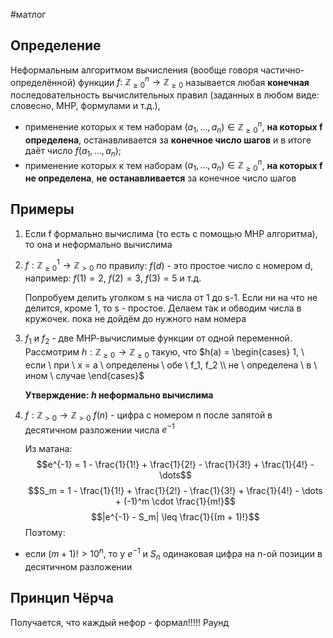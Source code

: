 #матлог 
## Определение
Неформальным алгоритмом вычисления (вообще говоря частично-определённой) функции $f: \ \mathbb{Z}_{\geq 0}^{n} \to \mathbb{Z}_{\geq 0}$ называется любая **конечная** последовательность вычислительных правил (заданных в любом виде: словесно, МНР, формулами и т.д.), 
- применение которых к тем наборам $(a_1, \dots, a_n) \in \mathbb{Z}_{\geq 0}^{n}$, **на которых f определена**, останавливается за **конечное число шагов** и в итоге даёт число $f(a_1, \dots, a_n)$; 
- применение которых к тем наборам $(a_1, \dots, a_n) \in \mathbb{Z}_{\geq 0}^{n}$, **на которых f не определена**, **не останавливается** за конечное число шагов

## Примеры
1. Если f формально вычислима (то есть с помощью МНР алгоритма), то она и неформально вычислима
2. $f: \mathbb{Z}_{\geq 0}^{1} \to \mathbb{Z}_{> 0}$ по правилу: $f(d)$ - это простое число с номером d, например: $f(1) = 2, \ f(2) = 3, \ f(3) = 5$ и т.д.
	
	Попробуем делить уголком s на числа от 1 до s-1. Если ни на что не делится, кроме 1, то s - простое. Делаем так и обводим числа в кружочек. пока не дойдём до нужного нам номера
3. $f_1$ и $f_2$ - две МНР-вычислимые функции от одной переменной.
	Рассмотрим $h: \mathbb{Z}_{\geq 0} \to \mathbb{Z}_{\geq 0}$ такую, что
	$h(a) = \begin{cases} 1, \ если \ при \ x = a \ определены \ обе \ f_1, f_2 \\ не \ определена \ в \ ином \ случае \end{cases}$
	
	**Утверждение: $h$ неформально вычислима**
4. $f: \mathbb{Z}_{> 0} \to \mathbb{Z}_{> 0}$
	$f(n)$ - цифра с номером n после запятой в десятичном разложении числа $e^{-1}$
	
	Из матана:
$$e^{-1} = 1 - \frac{1}{1!} + \frac{1}{2!} - \frac{1}{3!} + \frac{1}{4!} - \dots$$
$$S_m = 1 - \frac{1}{1!} + \frac{1}{2!} - \frac{1}{3!} + \frac{1}{4!} - \dots + (-1)^m \cdot \frac{1}{m!}$$
$$|e^{-1} - S_m| \leq \frac{1}{(m + 1)!}$$
Поэтому:
- если $(m + 1)! > 10^n$, то у $e^{-1}$ и $S_n$ одинаковая цифра на n-ой позиции в десятичном разложении

## Принцип Чёрча
Получается, что каждый нефор - формал!!!!! Раунд
